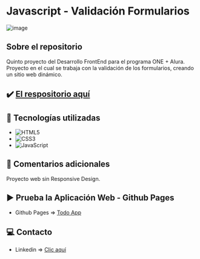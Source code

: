 # Javascript - Validación Formularios

![image](https://cdn.jsdelivr.net/gh/K3yJey/javascript-DOM@main/assets/homePage_TodoApp.png)

## Sobre el repositorio
Quinto proyecto del Desarrollo FrontEnd para el programa ONE + Alura. Proyecto en el cual se trabaja con la validación de los formularios, creando un sitio web dinámico.

## ✔️ [El respositorio aquí](https://github.com/K3yJey/javascript-validacionFormularios_HTML5.git)

## 🔧 Tecnologías utilizadas
* ![HTML5](https://img.shields.io/badge/html5-%23E34F26.svg?style=for-the-badge&logo=html5&logoColor=white)
* ![CSS3](https://img.shields.io/badge/css3-%231572B6.svg?style=for-the-badge&logo=css3&logoColor=white)
* ![JavaScript](https://img.shields.io/badge/javascript-%23323330.svg?style=for-the-badge&logo=javascript&logoColor=%23F7DF1E)

## 📌 Comentarios adicionales 
Proyecto web sin Responsive Design.

## ▶️ Prueba la Aplicación Web - Github Pages
* Github Pages => [Todo App](https://k3yjey.github.io/javascript-validacionFormularios_HTML5/)

## 💻 Contacto
* Linkedin => [Clic aquí](https://www.linkedin.com/in/k3yjey-dev/)